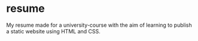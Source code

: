 # resume
My resume made for a university-course with the aim of learning to publish a static website using HTML and CSS.
